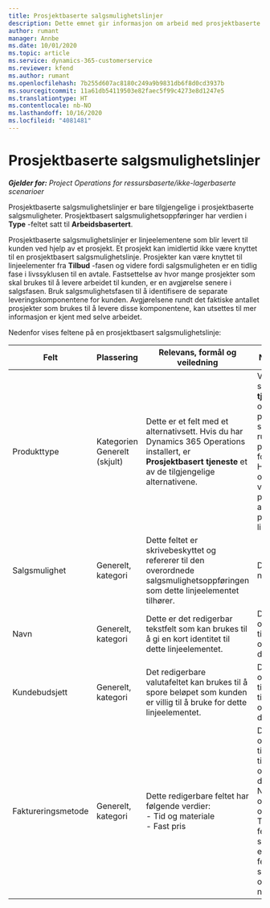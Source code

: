 ```yaml
---
title: Prosjektbaserte salgsmulighetslinjer
description: Dette emnet gir informasjon om arbeid med prosjektbaserte salgsmulighetslinjer.
author: rumant
manager: Annbe
ms.date: 10/01/2020
ms.topic: article
ms.service: dynamics-365-customerservice
ms.reviewer: kfend
ms.author: rumant
ms.openlocfilehash: 7b255d607ac8180c249a9b9831db6f8d0cd3937b
ms.sourcegitcommit: 11a61db54119503e82faec5f99c4273e8d1247e5
ms.translationtype: HT
ms.contentlocale: nb-NO
ms.lasthandoff: 10/16/2020
ms.locfileid: "4081481"
---
```

# <a name="project-based-opportunity-lines"></a>Prosjektbaserte salgsmulighetslinjer

_**Gjelder for:** Project Operations for ressursbaserte/ikke-lagerbaserte scenarioer_


Prosjektbaserte salgsmulighetslinjer er bare tilgjengelige i prosjektbaserte salgsmuligheter. Prosjektbasert salgsmulighetsoppføringer har verdien i **Type** -feltet satt til **Arbeidsbasertert**.

Prosjektbaserte salgsmulighetslinjer er linjeelementene som blir levert til kunden ved hjelp av et prosjekt. Et prosjekt kan imidlertid ikke være knyttet til en prosjektbasert salgsmulighetslinje. Prosjekter kan være knyttet til linjeelementer fra **Tilbud** -fasen og videre fordi salgsmuligheten er en tidlig fase i livssyklusen til en avtale. Fastsettelse av hvor mange prosjekter som skal brukes til å levere arbeidet til kunden, er en avgjørelse senere i salgsfasen. Bruk salgsmulighetsfasen til å identifisere de separate leveringskomponentene for kunden. Avgjørelsene rundt det faktiske antallet prosjekter som brukes til å levere disse komponentene, kan utsettes til mer informasjon er kjent med selve arbeidet.

Nedenfor vises feltene på en prosjektbasert salgsmulighetslinje:

| **Felt** | **Plassering** | **Relevans, formål og veiledning** | **Nedstrøms påvirkning** |
| --- | --- | --- | --- |
| Produkttype | Kategorien Generelt (skjult) | Dette er et felt med et alternativsett. Hvis du har Dynamics 365 Operations installert, er **Prosjektbasert tjeneste** et av de tilgjengelige alternativene.  | Verdien i dette feltet er satt til **Prosjektbasert tjeneste** når du oppretter en prosjektbasert salgsmulighetslinje fra rutenettet med prosjektbaserte linjer for salgsmuligheten. <br> Hvis du endrer eller overstyrer denne verdien, blir ikke prosjektfunksjonaliteten aktivert for de prosjektbaserte linjeelementene. |
| Salgsmulighet | Generelt, kategori | Dette feltet er skrivebeskyttet og refererer til den overordnede salgsmulighetsoppføringen som dette linjeelementet tilhører. | Dette feltet har ingen nedstrøms påvirkning. |
| Navn | Generelt, kategori | Dette er det redigerbar tekstfelt som kan brukes til å gi en kort identitet til dette linjeelementet. | Denne verdien overføres til tilbudslinjen når du oppretter et tilbud fra denne salgsmuligheten |
| Kundebudsjett | Generelt, kategori | Det redigerbare valutafeltet kan brukes til å spore beløpet som kunden er villig til å bruke for dette linjeelementet. | Denne verdien overføres til det tilsvarende feltet på tilbudslinjen når du oppretter et tilbud fra denne salgsmuligheten |
| Faktureringsmetode | Generelt, kategori | Dette redigerbare feltet har følgende verdier:</br>- Tid og materiale</br>- Fast pris | Denne verdien overføres til det tilsvarende feltet på tilbudslinjen når du oppretter et tilbud fra denne salgsmuligheten. Når tilbudslinjen er opprettet, er feltet låst og kan ikke endres. Tilordne denne feltverdien så nøyaktig som mulig. Hvis du må endre verdien i dette feltet på tilbudslinjen, sletter du tilbudslinjen og oppretter den på nytt. |
